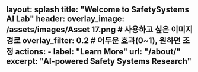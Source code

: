 
layout: splash
title: "Welcome to SafetySystems AI Lab"
header:
  overlay_image: /assets/images/Asset 17.png   # 사용하고 싶은 이미지 경로
  overlay_filter: 0.2           # 어두운 효과(0~1), 원하면 조정
  actions:
    - label: "Learn More"
      url: "/about/"
excerpt: "AI-powered Safety Systems Research"
---

<!-- 추가적인 본문 내용은 여기서 시작 -->
